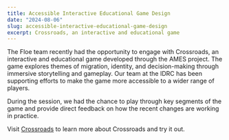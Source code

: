 ```yaml
---
title: Accessible Interactive Educational Game Design
date: "2024-08-06"
slug: accessible-interactive-educational-game-design
excerpt: Crossroads, an interactive and educational game
---
```


The Floe team recently had the opportunity to engage with Crossroads, an interactive and educational game developed through the AMES project. The game explores themes of migration, identity, and decision-making through immersive storytelling and gameplay. Our team at the IDRC has been supporting efforts to make the game more accessible to a wider range of players.

During the session, we had the chance to play through key segments of the game and provide direct feedback on how the recent changes are working in practice.

Visit [Crossroads](https://accesstomedia.org/programs/crossroads/) to learn more about Crossroads and try it out. 